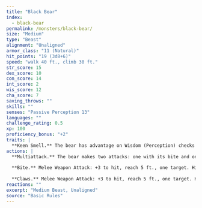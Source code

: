 ```yaml
---
title: "Black Bear"
index:
  - black-bear
permalink: /monsters/black-bear/
size: "Medium"
type: "Beast"
alignment: "Unaligned"
armor_class: "11 (Natural)"
hit_points: "19 (3d8+6)"
speed: "walk 40 ft., climb 30 ft."
str_score: 15
dex_score: 10
con_score: 14
int_score: 2
wis_score: 12
cha_score: 7
saving_throws: ""
skills: ""
senses: "Passive Perception 13"
languages: ""
challenge_rating: 0.5
xp: 100
proficiency_bonus: "+2"
traits: |
  **Keen Smell.** The bear has advantage on Wisdom (Perception) checks that rely on smell.
actions: |
  **Multiattack.** The bear makes two attacks: one with its bite and one with its claws.
  
  **Bite.** Melee Weapon Attack: +3 to hit, reach 5 ft., one target. Hit: 5 (1d6 + 2) piercing damage.
  
  **Claws.** Melee Weapon Attack: +3 to hit, reach 5 ft., one target. Hit: 7 (2d4 + 2) slashing damage.
reactions: ""
excerpt: "Medium Beast, Unaligned"
source: "Basic Rules"
---
```

